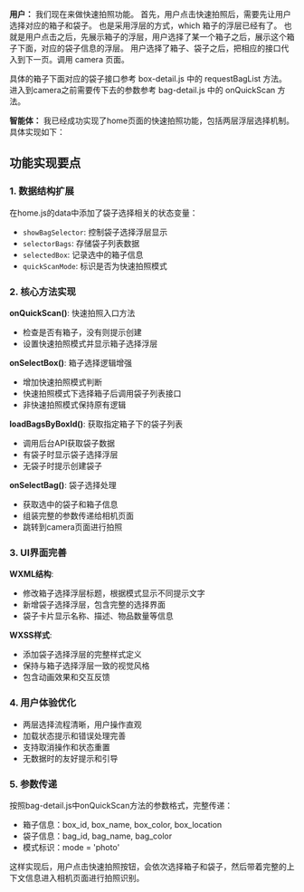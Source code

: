 **用户：** 
我们现在来做快速拍照功能。 
首先，用户点击快速拍照后，需要先让用户选择对应的箱子和袋子。 
也是采用浮层的方式，which 箱子的浮层已经有了。 
也就是用户点击之后，先展示箱子的浮层，用户选择了某一个箱子之后，展示这个箱子下面，对应的袋子信息的浮层。 
用户选择了箱子、袋子之后，把相应的接口代入到下一页。调用 camera 页面。 

具体的箱子下面对应的袋子接口参考 box-detail.js 中的 requestBagList 方法。
进入到camera之前需要传下去的参数参考 bag-detail.js 中的 onQuickScan 方法。

**智能体：** 
我已经成功实现了home页面的快速拍照功能，包括两层浮层选择机制。具体实现如下：

## 功能实现要点

### 1. 数据结构扩展
在home.js的data中添加了袋子选择相关的状态变量：
- `showBagSelector`: 控制袋子选择浮层显示
- `selectorBags`: 存储袋子列表数据
- `selectedBox`: 记录选中的箱子信息
- `quickScanMode`: 标识是否为快速拍照模式

### 2. 核心方法实现

**onQuickScan()**: 快速拍照入口方法
- 检查是否有箱子，没有则提示创建
- 设置快速拍照模式并显示箱子选择浮层

**onSelectBox()**: 箱子选择逻辑增强
- 增加快速拍照模式判断
- 快速拍照模式下选择箱子后调用袋子列表接口
- 非快速拍照模式保持原有逻辑

**loadBagsByBoxId()**: 获取指定箱子下的袋子列表
- 调用后台API获取袋子数据
- 有袋子时显示袋子选择浮层
- 无袋子时提示创建袋子

**onSelectBag()**: 袋子选择处理
- 获取选中的袋子和箱子信息
- 组装完整的参数传递给相机页面
- 跳转到camera页面进行拍照

### 3. UI界面完善

**WXML结构**:
- 修改箱子选择浮层标题，根据模式显示不同提示文字
- 新增袋子选择浮层，包含完整的选择界面
- 袋子卡片显示名称、描述、物品数量等信息

**WXSS样式**:
- 添加袋子选择浮层的完整样式定义
- 保持与箱子选择浮层一致的视觉风格
- 包含动画效果和交互反馈

### 4. 用户体验优化
- 两层选择流程清晰，用户操作直观
- 加载状态提示和错误处理完善
- 支持取消操作和状态重置
- 无数据时的友好提示和引导

### 5. 参数传递
按照bag-detail.js中onQuickScan方法的参数格式，完整传递：
- 箱子信息：box_id, box_name, box_color, box_location
- 袋子信息：bag_id, bag_name, bag_color
- 模式标识：mode = 'photo'

这样实现后，用户点击快速拍照按钮，会依次选择箱子和袋子，然后带着完整的上下文信息进入相机页面进行拍照识别。